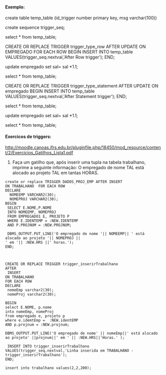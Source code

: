#### Exemplo:

create table temp_table
(id_trigger number primary key, msg varchar(100))

create sequence trigger_seq;

select * from temp_table;

CREATE OR REPLACE TRIGGER trigger_type_row
AFTER
 UPDATE
ON EMPREGADO
FOR EACH ROW
BEGIN
 INSERT INTO temp_table VALUES(trigger_seq.nextval,'After Row trigger');
END; 

update empregado 
set sal= sal *1.1;

select * from temp_table;

CREATE OR REPLACE TRIGGER trigger_type_statement
AFTER
 UPDATE
ON empregado
BEGIN
 INSERT INTO temp_table VALUES(trigger_seq.nextval,'After Statement trigger');
END; 

select * from temp_table;

update empregado 
set sal= sal *1.1;

select * from temp_table;

#### Exercicos de triggers:  
http://moodle.canoas.ifrs.edu.br/pluginfile.php/18450/mod_resource/content/2/Exercicios_Gatilhos_Lista1.pdf

1. Faça um gatilho que, após inserir uma tupla na tabela trabalhano, imprime a seguinte informação:
O empregado de nome TAL está alocado ao projeto TAL em tantas HORAS. 

```
create or replace TRIGGER DADOS_PROJ_EMP AFTER INSERT
ON TRABALHANO  FOR EACH ROW
DECLARE
  NOMEEMP VARCHAR2(30);
  NOMEPROJ VARCHAR2(30);
BEGIN
 SELECT E.NOME,P.NOME
 INTO NOMEEMP, NOMEPROJ
 FROM EMPREGADO1 E, PROJETO P
 WHERE E.IDENTEMP = :NEW.IDENTEMP
 AND P.PROJNUM = :NEW.PROJNUM;  

 DBMS_OUTPUT.PUT_LINE('O empregado de nome '|| NOMEEMP|| ' está alocado ao projeto '|| NOMEPROJ ||
' em '|| :NEW.HRS ||' horas.');
END;



CREATE OR REPLACE TRIGGER trigger_inserirTrabalhano
AFTER
 INSERT
ON TRABALHANO
FOR EACH ROW
DECLARE
 nomeEmp varchar2(30);
 nomeProj varchar2(30);

BEGIN
select E.NOME, p.nome
into nomeEmp, nomeProj
from empregado e, projeto p
where e.idemtEmp =  :NEW.identEMP
AND p.projnum = :NEW.projnum;

DBMS_OUTPUT.PUT_LINE('O empregado de nome' || nomeEmp||' está alocado ao projeto' ||projnum||' em ' || :NEW.HRS||'Horas.' );

 INSERT INTO trigger_inserirTrabalhano VALUES(trigger_seq.nextval,'Linha inserida em TRABALHANO - trigger_inserirTrabalhano');
END; 

insert into trabalhano values(2,2,200);



```


